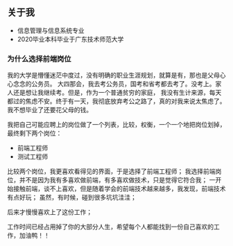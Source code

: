 ## 关于我
- 信息管理与信息系统专业
- 2020毕业本科毕业于广东技术师范大学

### 为什么选择前端岗位
我的大学是懵懂迷茫中度过，没有明确的职业生涯规划，就算是有，那也是父母心心念念的公务员。
大四那会，我去考公务员，国考和省考都去考了。没考上。家人还是想让我继续考。但是，作为一个普通贫穷的家庭，
我没有生计来源，每天都过的焦虑不安。终于有一天，我彻底放弃考公之路了，真的对我来说太焦虑了。我不想毕业了还要花父母的钱。

我把自己可能应聘上的岗位做了一个列表，比较，权衡，一个一个地把岗位划掉，最终剩下两个岗位：
- 前端工程师
- 测试工程师

比较两个岗位，我更喜欢看得见的界面，于是选择了前端工程师；
我选择前端岗位，并不是因为我有多喜欢做前端，有多喜欢做技术，只是觉得它符合我；
一开始接触前端，谈不上喜欢，但是随着学会的前端技术越来越多，我发现，前端技术有点好玩；
虽然，有时候，碰到很多坑坑洼洼；

后来才慢慢喜欢上了这份工作；

工作时间已经占用掉了你的大部分人生，希望每个人都能找到一份自己喜欢的工作，加油鸭！！


<Notice></Notice>




